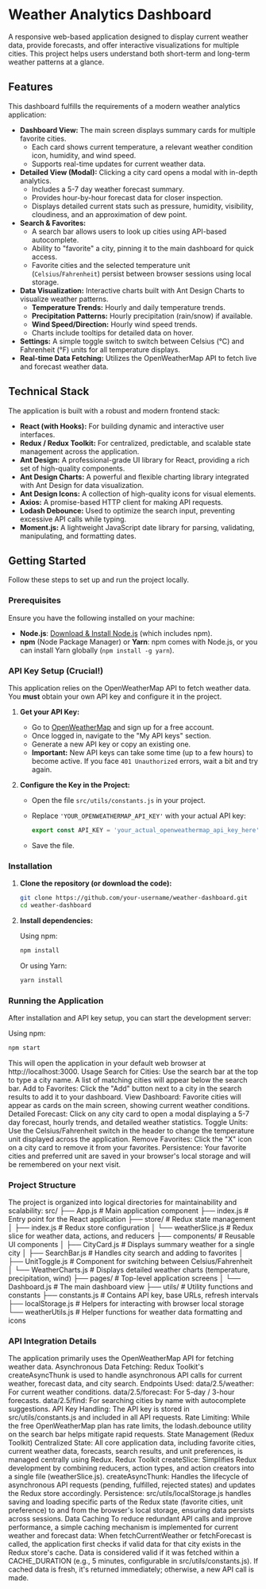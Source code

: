 # Weather Analytics Dashboard

A responsive web-based application designed to display current weather data, provide forecasts, and offer interactive visualizations for multiple cities. This project helps users understand both short-term and long-term weather patterns at a glance.

## Features

This dashboard fulfills the requirements of a modern weather analytics application:

*   **Dashboard View:** The main screen displays summary cards for multiple favorite cities.
    *   Each card shows current temperature, a relevant weather condition icon, humidity, and wind speed.
    *   Supports real-time updates for current weather data.
*   **Detailed View (Modal):** Clicking a city card opens a modal with in-depth analytics.
    *   Includes a 5-7 day weather forecast summary.
    *   Provides hour-by-hour forecast data for closer inspection.
    *   Displays detailed current stats such as pressure, humidity, visibility, cloudiness, and an approximation of dew point.
*   **Search & Favorites:**
    *   A search bar allows users to look up cities using API-based autocomplete.
    *   Ability to "favorite" a city, pinning it to the main dashboard for quick access.
    *   Favorite cities and the selected temperature unit (`Celsius`/`Fahrenheit`) persist between browser sessions using local storage.
*   **Data Visualization:** Interactive charts built with Ant Design Charts to visualize weather patterns.
    *   **Temperature Trends:** Hourly and daily temperature trends.
    *   **Precipitation Patterns:** Hourly precipitation (rain/snow) if available.
    *   **Wind Speed/Direction:** Hourly wind speed trends.
    *   Charts include tooltips for detailed data on hover.
*   **Settings:** A simple toggle switch to switch between Celsius (°C) and Fahrenheit (°F) units for all temperature displays.
*   **Real-time Data Fetching:** Utilizes the OpenWeatherMap API to fetch live and forecast weather data.

## Technical Stack

The application is built with a robust and modern frontend stack:

*   **React (with Hooks):** For building dynamic and interactive user interfaces.
*   **Redux / Redux Toolkit:** For centralized, predictable, and scalable state management across the application.
*   **Ant Design:** A professional-grade UI library for React, providing a rich set of high-quality components.
*   **Ant Design Charts:** A powerful and flexible charting library integrated with Ant Design for data visualization.
*   **Ant Design Icons:** A collection of high-quality icons for visual elements.
*   **Axios:** A promise-based HTTP client for making API requests.
*   **Lodash Debounce:** Used to optimize the search input, preventing excessive API calls while typing.
*   **Moment.js:** A lightweight JavaScript date library for parsing, validating, manipulating, and formatting dates.

## Getting Started

Follow these steps to set up and run the project locally.

### Prerequisites

Ensure you have the following installed on your machine:

*   **Node.js**: [Download & Install Node.js](https://nodejs.org/en/download/) (which includes npm).
*   **npm** (Node Package Manager) or **Yarn**: npm comes with Node.js, or you can install Yarn globally (`npm install -g yarn`).

### API Key Setup (Crucial!)

This application relies on the OpenWeatherMap API to fetch weather data. You **must** obtain your own API key and configure it in the project.

1.  **Get your API Key:**
    *   Go to [OpenWeatherMap](https://openweathermap.org/) and sign up for a free account.
    *   Once logged in, navigate to the "My API keys" section.
    *   Generate a new API key or copy an existing one.
    *   **Important:** New API keys can take some time (up to a few hours) to become active. If you face `401 Unauthorized` errors, wait a bit and try again.

2.  **Configure the Key in the Project:**
    *   Open the file `src/utils/constants.js` in your project.
    *   Replace `'YOUR_OPENWEATHERMAP_API_KEY'` with your actual API key:

        ```javascript
        export const API_KEY = 'your_actual_openweathermap_api_key_here';
        ```
    *   Save the file.

### Installation

1.  **Clone the repository (or download the code):**

    ```bash
    git clone https://github.com/your-username/weather-dashboard.git
    cd weather-dashboard
    ```

2.  **Install dependencies:**

    Using npm:
    ```bash
    npm install
    ```
    Or using Yarn:
    ```bash
    yarn install
    ```

### Running the Application

After installation and API key setup, you can start the development server:

Using npm:
```bash
npm start
```

This will open the application in your default web browser at http://localhost:3000.
Usage
Search for Cities: Use the search bar at the top to type a city name. A list of matching cities will appear below the search bar.
Add to Favorites: Click the "Add" button next to a city in the search results to add it to your dashboard.
View Dashboard: Favorite cities will appear as cards on the main screen, showing current weather conditions.
Detailed Forecast: Click on any city card to open a modal displaying a 5-7 day forecast, hourly trends, and detailed weather statistics.
Toggle Units: Use the Celsius/Fahrenheit switch in the header to change the temperature unit displayed across the application.
Remove Favorites: Click the "X" icon on a city card to remove it from your favorites.
Persistence: Your favorite cities and preferred unit are saved in your browser's local storage and will be remembered on your next visit.

### Project Structure
The project is organized into logical directories for maintainability and scalability:
src/
├── App.js                  # Main application component
├── index.js                # Entry point for the React application
├── store/                  # Redux state management
│   ├── index.js            # Redux store configuration
│   └── weatherSlice.js     # Redux slice for weather data, actions, and reducers
├── components/             # Reusable UI components
│   ├── CityCard.js         # Displays summary weather for a single city
│   ├── SearchBar.js        # Handles city search and adding to favorites
│   ├── UnitToggle.js       # Component for switching between Celsius/Fahrenheit
│   └── WeatherCharts.js    # Displays detailed weather charts (temperature, precipitation, wind)
├── pages/                  # Top-level application screens
│   └── Dashboard.js        # The main dashboard view
├── utils/                  # Utility functions and constants
   ├── constants.js        # Contains API key, base URLs, refresh intervals
   ├── localStorage.js     # Helpers for interacting with browser local storage
   └── weatherUtils.js     # Helper functions for weather data formatting and icons

### API Integration Details
The application primarily uses the OpenWeatherMap API for fetching weather data.
Asynchronous Data Fetching: Redux Toolkit's createAsyncThunk is used to handle asynchronous API calls for current weather, forecast data, and city search.
Endpoints Used:
data/2.5/weather: For current weather conditions.
data/2.5/forecast: For 5-day / 3-hour forecasts.
data/2.5/find: For searching cities by name with autocomplete suggestions.
API Key Handling: The API key is stored in src/utils/constants.js and included in all API requests.
Rate Limiting: While the free OpenWeatherMap plan has rate limits, the lodash.debounce utility on the search bar helps mitigate rapid requests.
State Management (Redux Toolkit)
Centralized State: All core application data, including favorite cities, current weather data, forecasts, search results, and unit preferences, is managed centrally using Redux.
Redux Toolkit createSlice: Simplifies Redux development by combining reducers, action types, and action creators into a single file (weatherSlice.js).
createAsyncThunk: Handles the lifecycle of asynchronous API requests (pending, fulfilled, rejected states) and updates the Redux store accordingly.
Persistence: src/utils/localStorage.js handles saving and loading specific parts of the Redux state (favorite cities, unit preference) to and from the browser's local storage, ensuring data persists across sessions.
Data Caching
To reduce redundant API calls and improve performance, a simple caching mechanism is implemented for current weather and forecast data:
When fetchCurrentWeather or fetchForecast is called, the application first checks if valid data for that city exists in the Redux store's cache.
Data is considered valid if it was fetched within a CACHE_DURATION (e.g., 5 minutes, configurable in src/utils/constants.js).
If cached data is fresh, it's returned immediately; otherwise, a new API call is made.
